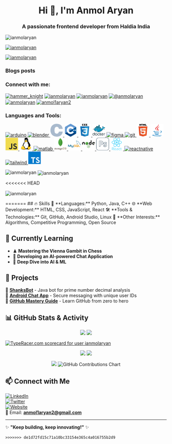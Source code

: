 <h1 align="center">Hi 👋, I'm Anmol Aryan</h1>
<h3 align="center">A passionate frontend developer from Haldia India</h3>

<p align="left"> <img src="https://komarev.com/ghpvc/?username=ianmolaryan&label=Profile%20views&color=0e75b6&style=flat" alt="ianmolaryan" /> </p>

<p align="left"> <a href="https://github.com/ryo-ma/github-profile-trophy"><img src="https://github-profile-trophy.vercel.app/?username=ianmolaryan" alt="ianmolaryan" /></a> </p>

<p align="left"> <a href="https://twitter.com/ianmolaryan" target="blank"><img src="https://img.shields.io/twitter/follow/ianmolaryan?logo=twitter&style=for-the-badge" alt="ianmolaryan" /></a> </p>

### Blogs posts
<!-- BLOG-POST-LIST:START -->
<!-- BLOG-POST-LIST:END -->

<h3 align="left">Connect with me:</h3>
<p align="left">
<a href="https://dev.to/hammer_knight" target="blank"><img align="center" src="https://raw.githubusercontent.com/rahuldkjain/github-profile-readme-generator/master/src/images/icons/Social/devto.svg" alt="hammer_knight" height="30" width="40" /></a>
<a href="https://twitter.com/ianmolaryan" target="blank"><img align="center" src="https://raw.githubusercontent.com/rahuldkjain/github-profile-readme-generator/master/src/images/icons/Social/twitter.svg" alt="ianmolaryan" height="30" width="40" /></a>
<a href="https://instagram.com/ianmolaryan" target="blank"><img align="center" src="https://raw.githubusercontent.com/rahuldkjain/github-profile-readme-generator/master/src/images/icons/Social/instagram.svg" alt="ianmolaryan" height="30" width="40" /></a>
<a href="https://medium.com/@anmolaryan" target="blank"><img align="center" src="https://raw.githubusercontent.com/rahuldkjain/github-profile-readme-generator/master/src/images/icons/Social/medium.svg" alt="@anmolaryan" height="30" width="40" /></a>
<a href="https://codeforces.com/profile/anmolaryan" target="blank"><img align="center" src="https://raw.githubusercontent.com/rahuldkjain/github-profile-readme-generator/master/src/images/icons/Social/codeforces.svg" alt="anmolaryan" height="30" width="40" /></a>
<a href="https://www.leetcode.com/anmol1aryan2" target="blank"><img align="center" src="https://raw.githubusercontent.com/rahuldkjain/github-profile-readme-generator/master/src/images/icons/Social/leet-code.svg" alt="anmol1aryan2" height="30" width="40" /></a>
</p>

<h3 align="left">Languages and Tools:</h3>
<p align="left"> <a href="https://www.arduino.cc/" target="_blank" rel="noreferrer"> <img src="https://cdn.worldvectorlogo.com/logos/arduino-1.svg" alt="arduino" width="40" height="40"/> </a> <a href="https://www.blender.org/" target="_blank" rel="noreferrer"> <img src="https://download.blender.org/branding/community/blender_community_badge_white.svg" alt="blender" width="40" height="40"/> </a> <a href="https://www.cprogramming.com/" target="_blank" rel="noreferrer"> <img src="https://raw.githubusercontent.com/devicons/devicon/master/icons/c/c-original.svg" alt="c" width="40" height="40"/> </a> <a href="https://www.w3schools.com/cpp/" target="_blank" rel="noreferrer"> <img src="https://raw.githubusercontent.com/devicons/devicon/master/icons/cplusplus/cplusplus-original.svg" alt="cplusplus" width="40" height="40"/> </a> <a href="https://www.w3schools.com/css/" target="_blank" rel="noreferrer"> <img src="https://raw.githubusercontent.com/devicons/devicon/master/icons/css3/css3-original-wordmark.svg" alt="css3" width="40" height="40"/> </a> <a href="https://www.docker.com/" target="_blank" rel="noreferrer"> <img src="https://raw.githubusercontent.com/devicons/devicon/master/icons/docker/docker-original-wordmark.svg" alt="docker" width="40" height="40"/> </a> <a href="https://www.figma.com/" target="_blank" rel="noreferrer"> <img src="https://www.vectorlogo.zone/logos/figma/figma-icon.svg" alt="figma" width="40" height="40"/> </a> <a href="https://git-scm.com/" target="_blank" rel="noreferrer"> <img src="https://www.vectorlogo.zone/logos/git-scm/git-scm-icon.svg" alt="git" width="40" height="40"/> </a> <a href="https://www.w3.org/html/" target="_blank" rel="noreferrer"> <img src="https://raw.githubusercontent.com/devicons/devicon/master/icons/html5/html5-original-wordmark.svg" alt="html5" width="40" height="40"/> </a> <a href="https://www.java.com" target="_blank" rel="noreferrer"> <img src="https://raw.githubusercontent.com/devicons/devicon/master/icons/java/java-original.svg" alt="java" width="40" height="40"/> </a> <a href="https://developer.mozilla.org/en-US/docs/Web/JavaScript" target="_blank" rel="noreferrer"> <img src="https://raw.githubusercontent.com/devicons/devicon/master/icons/javascript/javascript-original.svg" alt="javascript" width="40" height="40"/> </a> <a href="https://www.linux.org/" target="_blank" rel="noreferrer"> <img src="https://raw.githubusercontent.com/devicons/devicon/master/icons/linux/linux-original.svg" alt="linux" width="40" height="40"/> </a> <a href="https://www.mathworks.com/" target="_blank" rel="noreferrer"> <img src="https://upload.wikimedia.org/wikipedia/commons/2/21/Matlab_Logo.png" alt="matlab" width="40" height="40"/> </a> <a href="https://www.mongodb.com/" target="_blank" rel="noreferrer"> <img src="https://raw.githubusercontent.com/devicons/devicon/master/icons/mongodb/mongodb-original-wordmark.svg" alt="mongodb" width="40" height="40"/> </a> <a href="https://www.mysql.com/" target="_blank" rel="noreferrer"> <img src="https://raw.githubusercontent.com/devicons/devicon/master/icons/mysql/mysql-original-wordmark.svg" alt="mysql" width="40" height="40"/> </a> <a href="https://nodejs.org" target="_blank" rel="noreferrer"> <img src="https://raw.githubusercontent.com/devicons/devicon/master/icons/nodejs/nodejs-original-wordmark.svg" alt="nodejs" width="40" height="40"/> </a> <a href="https://www.photoshop.com/en" target="_blank" rel="noreferrer"> <img src="https://raw.githubusercontent.com/devicons/devicon/master/icons/photoshop/photoshop-line.svg" alt="photoshop" width="40" height="40"/> </a> <a href="https://reactjs.org/" target="_blank" rel="noreferrer"> <img src="https://raw.githubusercontent.com/devicons/devicon/master/icons/react/react-original-wordmark.svg" alt="react" width="40" height="40"/> </a> <a href="https://reactnative.dev/" target="_blank" rel="noreferrer"> <img src="https://reactnative.dev/img/header_logo.svg" alt="reactnative" width="40" height="40"/> </a> <a href="https://tailwindcss.com/" target="_blank" rel="noreferrer"> <img src="https://www.vectorlogo.zone/logos/tailwindcss/tailwindcss-icon.svg" alt="tailwind" width="40" height="40"/> </a> <a href="https://www.typescriptlang.org/" target="_blank" rel="noreferrer"> <img src="https://raw.githubusercontent.com/devicons/devicon/master/icons/typescript/typescript-original.svg" alt="typescript" width="40" height="40"/> </a> </p>

<p><img align="left" src="https://github-readme-stats.vercel.app/api/top-langs?username=ianmolaryan&show_icons=true&locale=en&layout=compact" alt="ianmolaryan" /></p>

<p>&nbsp;<img align="center" src="https://github-readme-stats.vercel.app/api?username=ianmolaryan&show_icons=true&locale=en" alt="ianmolaryan" /></p>

<<<<<<< HEAD
<p><img align="center" src="https://github-readme-streak-stats.herokuapp.com/?user=ianmolaryan&" alt="ianmolaryan" /></p>
=======
## 🔥 Skills  
🚀 **Languages:** Python, Java, C++  
🌐 **Web Development:** HTML, CSS, JavaScript, React  
🛠️ **Tools & Technologies:** Git, GitHub, Android Studio, Linux  
🧠 **Other Interests:** Algorithms, Competitive Programming, Open Source  

## 🌱 Currently Learning  
- ♟ **Mastering the Vienna Gambit in Chess**  
- 📱 **Developing an AI-powered Chat Application**  
- 🔬 **Deep Dive into AI & ML**  

## 🚀 Projects  
🔹 [**ShanksBot**](https://github.com/ianmolaryan/ShanksBot_java) - Java bot for prime number decimal analysis  
🔹 [**Android Chat App**](https://github.com/your-repo) - Secure messaging with unique user IDs  
🔹 [**GitHub Mastery Guide**](https://github.com/your-repo) - Learn GitHub from zero to hero  

## 📊 GitHub Stats & Activity  
<p align="center">
  <img src="https://github-readme-stats.vercel.app/api?username=your-github-username&show_icons=true&theme=radical" width="48%"/>
  <img src="https://github-readme-streak-stats.herokuapp.com/?user=your-github-username&theme=radical" width="48%"/>
</p>
<a href="https://data.typeracer.com/pit/profile?user=ianmolaryan&ref=badge" target="_top"><img src="https://data.typeracer.com/misc/badge?user=ianmolaryan" border="0" alt="TypeRacer.com scorecard for user ianmolaryan"/></a>

<p align="center">
  <img src="https://github-readme-stats.vercel.app/api/top-langs/?username=your-github-username&layout=compact&theme=radical" width="48%"/>
  <img src="https://github-contributor-stats.vercel.app/api?username=your-github-username&theme=radical" width="48%"/>
</p>

<p align="center">
  <img src="https://github-profile-summary-cards.vercel.app/api/cards/productive-time?username=your-github-username&theme=radical&utcOffset=5" width="48%"/>
  <img src="https://ghchart.rshah.org/your-github-username" alt="GitHub Contributions Chart" width="48%"/>
</p>

## 📫 Connect with Me  
[![LinkedIn](https://img.shields.io/badge/LinkedIn-0A66C2?style=for-the-badge&logo=linkedin&logoColor=white)](your-linkedin-profile)  
[![Twitter](https://img.shields.io/badge/Twitter-1DA1F2?style=for-the-badge&logo=twitter&logoColor=white)](https://twitter.com/ianmolaryan)  
[![Website](https://img.shields.io/badge/Portfolio-FF5722?style=for-the-badge&logo=firefox&logoColor=white)](your-website)  
📧 Email: **anmol1aryan2@gmail.com**  

---

✨ **"Keep building, keep innovating!"** ✨
```
>>>>>>> de1d72fd15c71a10bc33154e365c4a016755b2d9

